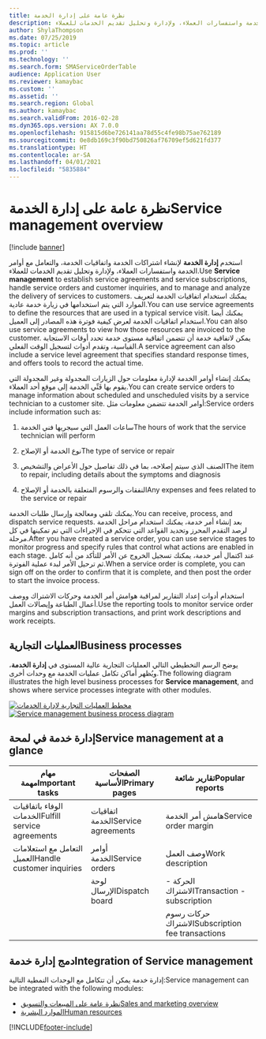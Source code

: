 ```yaml
---
title: نظرة عامة على إدارة الخدمة
description: استخدم إدارة الخدمة لإنشاء اشتراكات الخدمة واتفاقيات الخدمة، والتعامل مع أوامر الخدمة واستفسارات العملاء، ولإدارة وتحليل تقديم الخدمات للعملاء.
author: ShylaThompson
ms.date: 07/25/2019
ms.topic: article
ms.prod: ''
ms.technology: ''
ms.search.form: SMAServiceOrderTable
audience: Application User
ms.reviewer: kamaybac
ms.custom: ''
ms.assetid: ''
ms.search.region: Global
ms.author: kamaybac
ms.search.validFrom: 2016-02-28
ms.dyn365.ops.version: AX 7.0.0
ms.openlocfilehash: 915815d6be726141aa78d55c4fe98b75ae762189
ms.sourcegitcommit: 0e8db169c3f90bd750826af76709ef5d621fd377
ms.translationtype: HT
ms.contentlocale: ar-SA
ms.lasthandoff: 04/01/2021
ms.locfileid: "5835884"
---
```

# <a name="service-management-overview"></a><span data-ttu-id="9b759-103">نظرة عامة على إدارة الخدمة</span><span class="sxs-lookup"><span data-stu-id="9b759-103">Service management overview</span></span>

[!include [banner](../includes/banner.md)]


<span data-ttu-id="9b759-104">استخدم **إدارة الخدمة** لإنشاء اشتراكات الخدمة واتفاقيات الخدمة، والتعامل مع أوامر الخدمة واستفسارات العملاء، ولإدارة وتحليل تقديم الخدمات للعملاء.</span><span class="sxs-lookup"><span data-stu-id="9b759-104">Use **Service management** to establish service agreements and service subscriptions, handle service orders and customer inquiries, and to manage and analyze the delivery of services to customers.</span></span> <span data-ttu-id="9b759-105">يمكنك استخدام اتفاقيات الخدمة لتعريف الموارد التي يتم استخدامها في زيارة خدمة عادية.</span><span class="sxs-lookup"><span data-stu-id="9b759-105">You can use service agreements to define the resources that are used in a typical service visit.</span></span> <span data-ttu-id="9b759-106">يمكنك أيضا استخدام اتفاقيات الخدمة لعرض كيفية فوترة هذه المصادر إلى العميل.</span><span class="sxs-lookup"><span data-stu-id="9b759-106">You can also use service agreements to view how those resources are invoiced to the customer.</span></span> <span data-ttu-id="9b759-107">يمكن لاتفاقية خدمة أن تتضمن اتفاقية مستوى خدمة تحدد أوقات الاستجابة القياسية، وتقدم أدوات لتسجيل الوقت الفعلي.</span><span class="sxs-lookup"><span data-stu-id="9b759-107">A service agreement can also include a service level agreement that specifies standard response times, and offers tools to record the actual time.</span></span>

<span data-ttu-id="9b759-108">يمكنك إنشاء أوامر الخدمة لإدارة معلومات حول الزيارات المجدولة وغير المجدولة التي يقوم بها فَنِّي الخدمة إلى موقع أحد العملاء.</span><span class="sxs-lookup"><span data-stu-id="9b759-108">You can create service orders to manage information about scheduled and unscheduled visits by a service technician to a customer site.</span></span> <span data-ttu-id="9b759-109">أوامر الخدمة تتضمن معلومات مثل:</span><span class="sxs-lookup"><span data-stu-id="9b759-109">Service orders include information such as:</span></span>

1.  <span data-ttu-id="9b759-110">ساعات العمل التي سيجريها فني الخدمة</span><span class="sxs-lookup"><span data-stu-id="9b759-110">The hours of work that the service technician will perform</span></span>

2.  <span data-ttu-id="9b759-111">نوع الخدمة أو الإصلاح</span><span class="sxs-lookup"><span data-stu-id="9b759-111">The type of service or repair</span></span>

3.  <span data-ttu-id="9b759-112">الصنف الذي سيتم إصلاحه، بما في ذلك تفاصيل حول الأعراض والتشخيص</span><span class="sxs-lookup"><span data-stu-id="9b759-112">The item to repair, including details about the symptoms and diagnosis</span></span>

4.  <span data-ttu-id="9b759-113">النفقات والرسوم المتعلقة بالخدمة أو الإصلاح</span><span class="sxs-lookup"><span data-stu-id="9b759-113">Any expenses and fees related to the service or repair</span></span>

<span data-ttu-id="9b759-114">يمكنك تلقي ومعالجة وإرسال طلبات الخدمة.</span><span class="sxs-lookup"><span data-stu-id="9b759-114">You can receive, process, and dispatch service requests.</span></span> <span data-ttu-id="9b759-115">بعد إنشاء أمر خدمة، يمكنك استخدام مراحل الخدمة لرصد التقدم المحرز وتحديد القواعد التي تتحكم في الإجراءات التي تم تمكينها في كل مرحلة.</span><span class="sxs-lookup"><span data-stu-id="9b759-115">After you have created a service order, you can use service stages to monitor progress and specify rules that control what actions are enabled in each stage.</span></span> <span data-ttu-id="9b759-116">عند اكتمال أمر خدمة، يمكنك تسجيل الخروج عن الأمر للتأكد من أنه كامل ثم ترحيل الأمر لبدء عملية الفوترة.</span><span class="sxs-lookup"><span data-stu-id="9b759-116">When a service order is complete, you can sign off on the order to confirm that it is complete, and then post the order to start the invoice process.</span></span>

<span data-ttu-id="9b759-117">استخدام أدوات إعداد التقارير لمراقبة هوامش أمر الخدمة وحركات الاشتراك ووصف أعمال الطباعة وإيصالات العمل.</span><span class="sxs-lookup"><span data-stu-id="9b759-117">Use the reporting tools to monitor service order margins and subscription transactions, and print work descriptions and work receipts.</span></span>

## <a name="business-processes"></a><span data-ttu-id="9b759-118">‏‏العمليات التجارية</span><span class="sxs-lookup"><span data-stu-id="9b759-118">Business processes</span></span>

<span data-ttu-id="9b759-119">يوضح الرسم التخطيطي التالي العمليات التجارية عالية المستوى في **إدارة الخدمة‬**، ويُظهر أماكن تكامل عمليات الخدمة مع وحدات أخرى.</span><span class="sxs-lookup"><span data-stu-id="9b759-119">The following diagram illustrates the high level business processes for **Service management**, and shows where service processes integrate with other modules.</span></span>

<span data-ttu-id="9b759-120">[![مخطط العمليات التجارية لإدارة الخدمات](./media/sm_home_page.gif)](./media/sm_home_page.gif)</span><span class="sxs-lookup"><span data-stu-id="9b759-120">[![Service management business process diagram](./media/sm_home_page.gif)](./media/sm_home_page.gif)</span></span>

## <a name="service-management-at-a-glance"></a><span data-ttu-id="9b759-121">إدارة خدمة في لمحة</span><span class="sxs-lookup"><span data-stu-id="9b759-121">Service management at a glance</span></span>

|<span data-ttu-id="9b759-122">مهام مهمة</span><span class="sxs-lookup"><span data-stu-id="9b759-122">Important tasks</span></span>           | <span data-ttu-id="9b759-123">الصفحات الأساسية</span><span class="sxs-lookup"><span data-stu-id="9b759-123">Primary pages</span></span>                         |<span data-ttu-id="9b759-124">تقارير شائعة</span><span class="sxs-lookup"><span data-stu-id="9b759-124">Popular reports</span></span>              |
|--------------------------|---------------------------------------|-----------------------------|
|<span data-ttu-id="9b759-125">الوفاء باتفاقيات الخدمات</span><span class="sxs-lookup"><span data-stu-id="9b759-125">Fulfill service agreements</span></span>|<span data-ttu-id="9b759-126">اتفاقيات الخدمة</span><span class="sxs-lookup"><span data-stu-id="9b759-126">Service agreements</span></span>                     |<span data-ttu-id="9b759-127">هامش أمر الخدمة</span><span class="sxs-lookup"><span data-stu-id="9b759-127">Service order margin</span></span>         |
|<span data-ttu-id="9b759-128">التعامل مع استعلامات العميل</span><span class="sxs-lookup"><span data-stu-id="9b759-128">Handle customer inquiries</span></span> |<span data-ttu-id="9b759-129">أوامر الخدمة</span><span class="sxs-lookup"><span data-stu-id="9b759-129">Service orders</span></span>                         |<span data-ttu-id="9b759-130">وصف العمل</span><span class="sxs-lookup"><span data-stu-id="9b759-130">Work description</span></span>             |
|                          |<span data-ttu-id="9b759-131">لوحة الإرسال</span><span class="sxs-lookup"><span data-stu-id="9b759-131">Dispatch board</span></span>                         |<span data-ttu-id="9b759-132">الحركة - الاشتراك</span><span class="sxs-lookup"><span data-stu-id="9b759-132">Transaction - subscription</span></span>   |
|                          |                                       |<span data-ttu-id="9b759-133">حركات رسوم الاشتراك</span><span class="sxs-lookup"><span data-stu-id="9b759-133">Subscription fee transactions</span></span>|


## <a name="integration-of-service-management"></a><span data-ttu-id="9b759-134">دمج إدارة خدمة</span><span class="sxs-lookup"><span data-stu-id="9b759-134">Integration of Service management</span></span>

<span data-ttu-id="9b759-135">إدارة خدمة يمكن أن تتكامل مع الوحدات النمطية التالية:</span><span class="sxs-lookup"><span data-stu-id="9b759-135">Service management can be integrated with the following modules:</span></span>

  - [<span data-ttu-id="9b759-136">نظرة عامة على المبيعات والتسويق</span><span class="sxs-lookup"><span data-stu-id="9b759-136">Sales and marketing overview</span></span>](../sales-marketing/overview-sales-marketing.md)
  - [<span data-ttu-id="9b759-137">الموارد البشرية</span><span class="sxs-lookup"><span data-stu-id="9b759-137">Human resources</span></span>](https://docs.microsoft.com/dynamics365/unified-operations/talent/index)

  



[!INCLUDE[footer-include](../../includes/footer-banner.md)]
